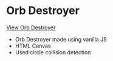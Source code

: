 # Orb Destroyer

[View Orb Destroyer](https://brixsta.github.io/Orb-Destroyer/)

- Orb Destroyer made using vanilla JS
- HTML Canvas
- Used circle collision detection
